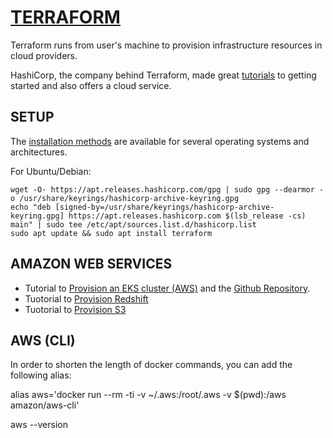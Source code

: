 # [TERRAFORM](https://www.terraform.io)

Terraform runs from user's machine to provision infrastructure resources in cloud providers.

HashiCorp, the company behind Terraform, made great [tutorials](https://developer.hashicorp.com/terraform/tutorials) to getting started and also offers a cloud service.

## SETUP

The [installation methods](https://developer.hashicorp.com/terraform/downloads?product_intent=terraform) are available for several operating systems and architectures.

For Ubuntu/Debian:

```console
wget -O- https://apt.releases.hashicorp.com/gpg | sudo gpg --dearmor -o /usr/share/keyrings/hashicorp-archive-keyring.gpg
echo "deb [signed-by=/usr/share/keyrings/hashicorp-archive-keyring.gpg] https://apt.releases.hashicorp.com $(lsb_release -cs) main" | sudo tee /etc/apt/sources.list.d/hashicorp.list
sudo apt update && sudo apt install terraform
```

## AMAZON WEB SERVICES

- Tutorial to [Provision an EKS cluster (AWS)](https://developer.hashicorp.com/terraform/tutorials/kubernetes/eks) and the [Github Repository](https://github.com/hashicorp/learn-terraform-provision-eks-cluster/tree/main).
- Tuotorial to [Provision Redshift]()
- Tuotorial to [Provision S3]()

## AWS (CLI)

In order to shorten the length of docker commands, you can add the following alias:

alias aws='docker run --rm -ti -v ~/.aws:/root/.aws -v $(pwd):/aws amazon/aws-cli'

aws --version